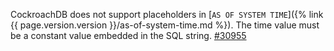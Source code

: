 CockroachDB does not support placeholders in [`AS OF SYSTEM TIME`]({% link {{ page.version.version }}/as-of-system-time.md %}). The time value must be a constant value embedded in the SQL string. [#30955](https://github.com/cockroachdb/cockroach/issues/30955)